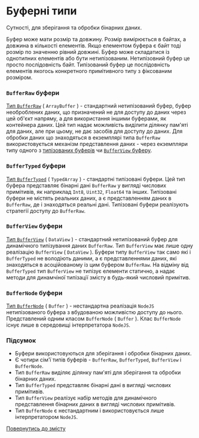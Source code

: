 # Буферні типи

Сутності, для зберігання та обробки бінарних даних.

Буфер може мати розмір та довжину. Розмір вимірюється в байтах, а довжина в кількості елементів. Якщо елементом буфера є байт тоді розмір по значенню рівний довжині. Буфер може складатися із однотипних елементів або бути нетипізованим. Нетипізовний буфер це просто послідовність байт. Типізований буфер це послідовність елементів якогось конкретного примітивного типу з фіксованим розміром.

### `BufferRaw` буфери

[Тип `BufferRaw`](BufferRaw.md) ( `ArrayBuffer` ) - стандартний нетипізований буфер, буфер необроблених даних, що призначений не для доступу до даних через цей об'єкт напряму, а для використання іншими буферами, як контейнера даних. Цей тип надає можливість виділити ділянку пам'яті для даних, але при цьому, не дає засобів для доступу до даних. Для обробки даних що знаходяться в екземплярі типа `BufferRaw` використовується механізм представлення даних - через екземпляри типу одного з [типізованих буферів](./BufferTyped.md) чи [`BufferView` буферу](./BufferView.md).

### `BufferTyped` буфери

[Тип `BufferTyped`](BufferTyped.md) ( `TypedArray` ) - стандартні типізовані буфери. Цей тип буфера представляє бінарні дані `BufferRaw` у вигляді числових примітивів, як наприклад `Int8`, `Uint32`, `Float64` та інших. Типізовані буфери не містять реальних даних, а є представленням даних в `BufferRaw`, де і знаходяться реальні дані. Типізовані буфери реалізують стратегії доступу до `BufferRaw`.

### `BufferView` буфери

[Тип `BufferView`](BufferView.md) ( `DataView` ) - стандартний нетипізований буфер для динамічного типізування даних `BufferRaw`. Тип `BufferView` має лише одну реалізацію `BufferView` ( `DataView` ). Буфери типу `BufferView` так само які і `BufferTyped` не володіють даними, а є представленнями даних, які знаходяться в асоційованому із цим буфером `BufferRaw`. На відміну від `BufferTyped` тип `BufferView` не типізує елементи статично, а надає методи для динамчіної типізації змісту в будь-який числовий примітив.

### `BufferNode` буфери

[Тип `BufferNode`](BufferNode.md) ( `Buffer` ) - нестандартна реалізація `NodeJS` нетипізованого буфера з вбудованою можливістю доступу до нього. Представлений одним класом `BufferNode` ( `Buffer` ). Клас `BufferNode` існує лише в середовищі інтерпретатора `NodeJS`.

### Підсумок

- Буфери використовуються для зберігання і обробки бінарних даних.
- Є чотири сім'ї типів буферів - `BufferRaw`, `BufferTyped`, `BufferView` i `BufferNode`.
- Тип `BufferRaw` виділяє ділянку пам'яті для зберігання та обробки бінарних даних.
- Тип `BufferTyped` представляє бінарні дані в вигляді числових примітивів.
- Тип `BufferView` реалізує набір методів для динамічного представлення бінарних даних в вигляді числових примітивів.
- Тип `BufferNode` є нестандартним і використовується лише інтерпретатором `NodeJS`.

[Повернутись до змісту](../README.md#Концепції)
